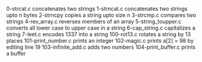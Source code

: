 0-strcat.c concatenates two strings
1-strncat.c concatenates two strings upto n bytes
2-strncpy copies a string upto size n
3-strcmp.c compares two strings
4-rev_array.c reverses members of an array
5-string_toupper.c converts all lower case to upper case in a string
6-cap_string.c capitalizes a string
7-leet.c encodes 1337 into a string
100-rot13.c rotates a string by 13 places
101-print_number.c prints an integer
102-magic.c prints a[2] = 98 by editing line 19
103-infinite_add.c adds two numbers
104-print_buffer.c prints a buffer

